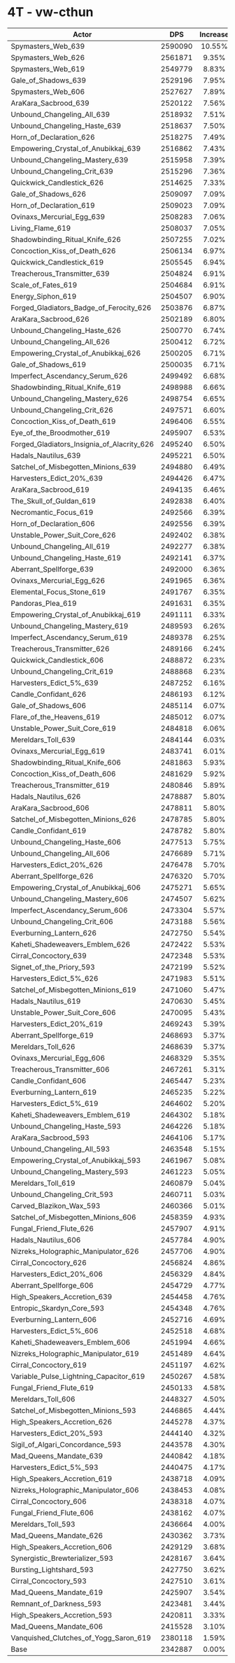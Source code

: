 # 4T - vw-cthun
| Actor | DPS | Increase |
|---|:---:|:---:|
|Spymasters_Web_639|2590090|10.55%|
|Spymasters_Web_626|2561871|9.35%|
|Spymasters_Web_619|2549779|8.83%|
|Gale_of_Shadows_639|2529196|7.95%|
|Spymasters_Web_606|2527627|7.89%|
|AraKara_Sacbrood_639|2520122|7.56%|
|Unbound_Changeling_All_639|2518932|7.51%|
|Unbound_Changeling_Haste_639|2518637|7.50%|
|Horn_of_Declaration_626|2518275|7.49%|
|Empowering_Crystal_of_Anubikkaj_639|2516862|7.43%|
|Unbound_Changeling_Mastery_639|2515958|7.39%|
|Unbound_Changeling_Crit_639|2515296|7.36%|
|Quickwick_Candlestick_626|2514625|7.33%|
|Gale_of_Shadows_626|2509097|7.09%|
|Horn_of_Declaration_619|2509023|7.09%|
|Ovinaxs_Mercurial_Egg_639|2508283|7.06%|
|Living_Flame_619|2508037|7.05%|
|Shadowbinding_Ritual_Knife_626|2507255|7.02%|
|Concoction_Kiss_of_Death_626|2506134|6.97%|
|Quickwick_Candlestick_619|2505545|6.94%|
|Treacherous_Transmitter_639|2504824|6.91%|
|Scale_of_Fates_619|2504684|6.91%|
|Energy_Siphon_619|2504507|6.90%|
|Forged_Gladiators_Badge_of_Ferocity_626|2503876|6.87%|
|AraKara_Sacbrood_626|2502189|6.80%|
|Unbound_Changeling_Haste_626|2500770|6.74%|
|Unbound_Changeling_All_626|2500412|6.72%|
|Empowering_Crystal_of_Anubikkaj_626|2500205|6.71%|
|Gale_of_Shadows_619|2500035|6.71%|
|Imperfect_Ascendancy_Serum_626|2499492|6.68%|
|Shadowbinding_Ritual_Knife_619|2498988|6.66%|
|Unbound_Changeling_Mastery_626|2498754|6.65%|
|Unbound_Changeling_Crit_626|2497571|6.60%|
|Concoction_Kiss_of_Death_619|2496406|6.55%|
|Eye_of_the_Broodmother_619|2495907|6.53%|
|Forged_Gladiators_Insignia_of_Alacrity_626|2495240|6.50%|
|Hadals_Nautilus_639|2495221|6.50%|
|Satchel_of_Misbegotten_Minions_639|2494880|6.49%|
|Harvesters_Edict_20%_639|2494426|6.47%|
|AraKara_Sacbrood_619|2494135|6.46%|
|The_Skull_of_Guldan_619|2492838|6.40%|
|Necromantic_Focus_619|2492566|6.39%|
|Horn_of_Declaration_606|2492556|6.39%|
|Unstable_Power_Suit_Core_626|2492402|6.38%|
|Unbound_Changeling_All_619|2492277|6.38%|
|Unbound_Changeling_Haste_619|2492141|6.37%|
|Aberrant_Spellforge_639|2492000|6.36%|
|Ovinaxs_Mercurial_Egg_626|2491965|6.36%|
|Elemental_Focus_Stone_619|2491767|6.35%|
|Pandoras_Plea_619|2491631|6.35%|
|Empowering_Crystal_of_Anubikkaj_619|2491111|6.33%|
|Unbound_Changeling_Mastery_619|2489593|6.26%|
|Imperfect_Ascendancy_Serum_619|2489378|6.25%|
|Treacherous_Transmitter_626|2489166|6.24%|
|Quickwick_Candlestick_606|2488872|6.23%|
|Unbound_Changeling_Crit_619|2488868|6.23%|
|Harvesters_Edict_5%_639|2487252|6.16%|
|Candle_Confidant_626|2486193|6.12%|
|Gale_of_Shadows_606|2485114|6.07%|
|Flare_of_the_Heavens_619|2485012|6.07%|
|Unstable_Power_Suit_Core_619|2484818|6.06%|
|Mereldars_Toll_639|2484144|6.03%|
|Ovinaxs_Mercurial_Egg_619|2483741|6.01%|
|Shadowbinding_Ritual_Knife_606|2481863|5.93%|
|Concoction_Kiss_of_Death_606|2481629|5.92%|
|Treacherous_Transmitter_619|2480846|5.89%|
|Hadals_Nautilus_626|2478887|5.80%|
|AraKara_Sacbrood_606|2478811|5.80%|
|Satchel_of_Misbegotten_Minions_626|2478785|5.80%|
|Candle_Confidant_619|2478782|5.80%|
|Unbound_Changeling_Haste_606|2477513|5.75%|
|Unbound_Changeling_All_606|2476689|5.71%|
|Harvesters_Edict_20%_626|2476478|5.70%|
|Aberrant_Spellforge_626|2476320|5.70%|
|Empowering_Crystal_of_Anubikkaj_606|2475271|5.65%|
|Unbound_Changeling_Mastery_606|2474507|5.62%|
|Imperfect_Ascendancy_Serum_606|2473304|5.57%|
|Unbound_Changeling_Crit_606|2473188|5.56%|
|Everburning_Lantern_626|2472750|5.54%|
|Kaheti_Shadeweavers_Emblem_626|2472422|5.53%|
|Cirral_Concoctory_639|2472348|5.53%|
|Signet_of_the_Priory_593|2472199|5.52%|
|Harvesters_Edict_5%_626|2471983|5.51%|
|Satchel_of_Misbegotten_Minions_619|2471060|5.47%|
|Hadals_Nautilus_619|2470630|5.45%|
|Unstable_Power_Suit_Core_606|2470095|5.43%|
|Harvesters_Edict_20%_619|2469243|5.39%|
|Aberrant_Spellforge_619|2468693|5.37%|
|Mereldars_Toll_626|2468639|5.37%|
|Ovinaxs_Mercurial_Egg_606|2468329|5.35%|
|Treacherous_Transmitter_606|2467261|5.31%|
|Candle_Confidant_606|2465447|5.23%|
|Everburning_Lantern_619|2465235|5.22%|
|Harvesters_Edict_5%_619|2464602|5.20%|
|Kaheti_Shadeweavers_Emblem_619|2464302|5.18%|
|Unbound_Changeling_Haste_593|2464226|5.18%|
|AraKara_Sacbrood_593|2464106|5.17%|
|Unbound_Changeling_All_593|2463548|5.15%|
|Empowering_Crystal_of_Anubikkaj_593|2461967|5.08%|
|Unbound_Changeling_Mastery_593|2461223|5.05%|
|Mereldars_Toll_619|2460879|5.04%|
|Unbound_Changeling_Crit_593|2460711|5.03%|
|Carved_Blazikon_Wax_593|2460366|5.01%|
|Satchel_of_Misbegotten_Minions_606|2458359|4.93%|
|Fungal_Friend_Flute_626|2457907|4.91%|
|Hadals_Nautilus_606|2457784|4.90%|
|Nizreks_Holographic_Manipulator_626|2457706|4.90%|
|Cirral_Concoctory_626|2456824|4.86%|
|Harvesters_Edict_20%_606|2456329|4.84%|
|Aberrant_Spellforge_606|2454729|4.77%|
|High_Speakers_Accretion_639|2454458|4.76%|
|Entropic_Skardyn_Core_593|2454348|4.76%|
|Everburning_Lantern_606|2452716|4.69%|
|Harvesters_Edict_5%_606|2452518|4.68%|
|Kaheti_Shadeweavers_Emblem_606|2451994|4.66%|
|Nizreks_Holographic_Manipulator_619|2451489|4.64%|
|Cirral_Concoctory_619|2451197|4.62%|
|Variable_Pulse_Lightning_Capacitor_619|2450267|4.58%|
|Fungal_Friend_Flute_619|2450133|4.58%|
|Mereldars_Toll_606|2448327|4.50%|
|Satchel_of_Misbegotten_Minions_593|2446865|4.44%|
|High_Speakers_Accretion_626|2445278|4.37%|
|Harvesters_Edict_20%_593|2444140|4.32%|
|Sigil_of_Algari_Concordance_593|2443578|4.30%|
|Mad_Queens_Mandate_639|2440842|4.18%|
|Harvesters_Edict_5%_593|2440475|4.17%|
|High_Speakers_Accretion_619|2438718|4.09%|
|Nizreks_Holographic_Manipulator_606|2438453|4.08%|
|Cirral_Concoctory_606|2438318|4.07%|
|Fungal_Friend_Flute_606|2438162|4.07%|
|Mereldars_Toll_593|2436664|4.00%|
|Mad_Queens_Mandate_626|2430362|3.73%|
|High_Speakers_Accretion_606|2429129|3.68%|
|Synergistic_Brewterializer_593|2428167|3.64%|
|Bursting_Lightshard_593|2427750|3.62%|
|Cirral_Concoctory_593|2427510|3.61%|
|Mad_Queens_Mandate_619|2425907|3.54%|
|Remnant_of_Darkness_593|2423481|3.44%|
|High_Speakers_Accretion_593|2420811|3.33%|
|Mad_Queens_Mandate_606|2415528|3.10%|
|Vanquished_Clutches_of_Yogg_Saron_619|2380118|1.59%|
|Base|2342887|0.00%|
